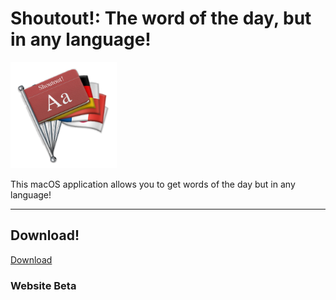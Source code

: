 # Shoutout!: The word of the day, but in any language!

<img src="https://github.com/leifadev/shoutout/blob/main/src/resources/images/shoutout_logo.png" height="170" width="170"/>

This macOS application allows you to get words of the day but in any language!

---

## Download!
[Download](https://github.com/leifadev/shoutout/releases)

### Website Beta
